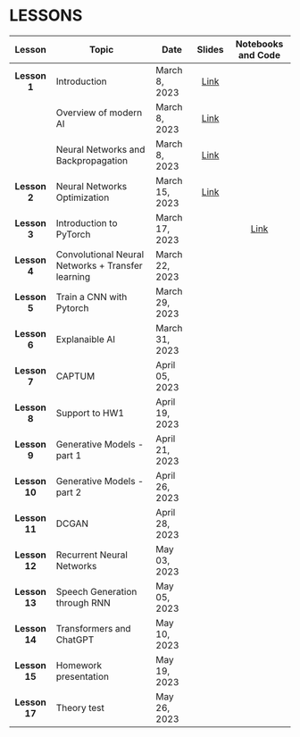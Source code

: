 # LESSONS


| Lesson | Topic              | Date    | Slides          | Notebooks and Code |
| :-------:| ------------------ | --------------- | :-------:           |:-------:  |
| **Lesson 1**      | Introduction                                      | March 8, 2023                  |  [Link](https://drive.google.com/file/d/1KO56GMfFdWekOv7ia7ofc68d2ip1T21J/view?usp=sharing)  | |
|                   | Overview of modern AI               | March 8, 2023                  |  [Link](https://drive.google.com/file/d/1F-lXawV6uQ3qJPjHPDG5RY72MMBvvx9o/view?usp=sharing)  | |
|                   | Neural Networks and Backpropagation               | March 8, 2023                  |[Link](https://drive.google.com/file/d/1u_mL3CQLQu43NnTF4MA1GUws_JGUW6ay/view?usp=sharing)    | |
| **Lesson 2**      | Neural Networks Optimization                      | March 15, 2023                 |[Link](https://drive.google.com/file/d/1Yqebhlc64lxEao4tPVYPo7vSVDur5-tE/view?usp=sharing)    | |
| **Lesson 3**      | Introduction to PyTorch                           | March 17, 2023                 | | [Link](https://colab.research.google.com/drive/1OPpxOyfsLCUjCBtZBQWgGbyjpoIIGi1x?usp=sharing) | 
| **Lesson 4**      | Convolutional Neural Networks + Transfer learning | March 22, 2023                 |    | |
| **Lesson 5**      | Train a CNN with Pytorch                          | March 29, 2023                 |    | |
| **Lesson 6**      | Explanaible AI                                    | March 31, 2023                 |    | | 
| **Lesson 7**      | CAPTUM                                            | April 05, 2023                 |    | |
| **Lesson 8**      | Support to HW1                                    | April 19, 2023                 |    | |
| **Lesson 9**      | Generative Models - part 1                        | April 21, 2023                 |    | |
| **Lesson 10**     | Generative Models - part 2                        | April 26, 2023                 |    | |
| **Lesson 11**     | DCGAN                                             | April 28, 2023                 |    | |
| **Lesson 12**     | Recurrent Neural Networks                         | May 03, 2023                   |    | |
| **Lesson 13**     | Speech Generation through RNN                     | May 05, 2023                   |    | |
| **Lesson 14**     | Transformers and ChatGPT                          | May 10, 2023                   |    | |
| **Lesson 15**     | Homework presentation                             | May 19, 2023                   |    | |
| **Lesson 17**     | Theory test                                       | May 26, 2023                   |    | |

